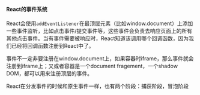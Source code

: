 #### React的事件系统

React会使用`addEventListener`在最顶层元素（比如window.document）上添加一些事件监听，比如点击事件/提交事件等，这些事件会负责去响应页面上的所有其他点击事件。当有事件需要被响应时，React知道该调用哪个回调函数，因为我们已经将回调函数注册到React中了。

事件不一定非要注册在window.document上，如果容器时iframe，那么事件就会注册到iframe上；又或者容器是一个document fragement，一个shadow DOM，都可以用来注册顶层的事件。

React在分发事件的时候和原生事件一样，也有两个阶段：捕获阶段，冒泡阶段